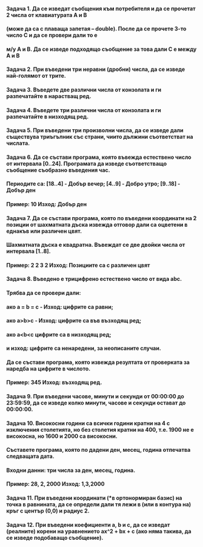 #### Задача 1. Да се изведат съобщения към потребителя и да се прочетат 2 числа от клавиатурата A и B 
#### (може да са с плаваща запетая – double). После да се прочете 3-то число C и да се провери дали то е 
#### м/у A и B. Да се изведе подходящо съобщение за това дали C е между A и B

#### Задача 2. При въведени три неравни (дробни) числа, да се изведе най-голямот от трите. 

#### Задача 3. Въведете две различни числа от конзолата и ги разпечатайте в нарастващ ред.

#### Задача 4. Въведете три различни числа от конзолата и ги разпечатайте в низходящ ред.

#### Задача 5. При въведени три произволни числа, да се изведе дали съществува триъгълник със страни, чиито дължини съответстват на числата. 

#### Задача 6. Да се състави програма, която въвежда естествено число от интервала [0..24]. Програмата да изведе съответстващо съобщение съобразно въведения час.
#### Периодите са: [18..4] - Добър вечер; [4..9] - Добро утро; [9..18] - Добър ден
#### Пример: 10 Изход: Добър ден 

#### Задача 7. Да се състави програма, която по въведени координати на 2 позиции от шахматната дъска извежда отговор дали са оцветени в еднакъв или различен цвят. 
#### Шахматната дъска е квадратна. Въвеждат се две двойки числа от интервала [1..8].
#### Пример: 2 2 3 2 Изход: Позициите са с различен цвят 

#### Задача 8. Въведено е трицифрено естествено число от вида abc.
#### Трябва да се провери дали:
#### ако a = b = c - Изход: цифрите са равни;
#### ако a>b>c - Изход: цифрите са във възходящ ред;
#### ако a<b<c цифрите са в низходящ ред;
#### и изход: цифрите са ненаредени, за неописаните случаи.
#### Да се състави програма, която извежда резултата от проверката за наредба на цифрите в числото.
#### Пример: 345 Изход: възходящ ред.

#### Задача 9. При въведени часове, минути и секунди от 00:00:00 до 23:59:59, да се изведе колко минути, часове и секунди остават до 00:00:00. 

#### Задача 10. Високосни години са всички години кратни на 4 с изключения столетията, но без столетия кратни на 400, т.е. 1900 не е високосна, но 1600 и 2000 са високосни.
#### Съставете програма, която по дадени ден, месец, година отпечатва следващата дата.
#### Входни данни: три числа за ден, месец, година.
#### Пример: 28, 2, 2000 Изход: 1,3,2000 

#### Задача 11. При въведени координати (*в ортонормиран базис) на точка в равнината, да се определи дали тя лежи в (или в контура на) кръг с център (0,0) и радиус 2. 

#### Задача 12. При въведени коефициенти a, b и c, да се изведат (реалните) корени на уравнението ax^2 + bx + c (ако няма такива, да се изведе подобаващо съобщение).